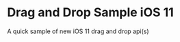 ﻿Drag and Drop Sample iOS 11
===================


A quick sample of new iOS 11 drag and drop api(s)